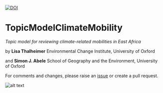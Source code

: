 [![DOI](https://zenodo.org/badge/DOI/10.5281/zenodo.3685296.svg)](https://doi.org/10.5281/zenodo.3685296)

# TopicModelClimateMobility
_Topic model for reviewing climate-related mobilities in East Africa_


by **Lisa Thalheimer**
Environmental Change Institute, University of Oxford

and **Simon J. Abele**
School of Geography and the Environment, University of Oxford


For comments and changes, please raise an [issue](https://github.com/geoliz/TopicModelClimateMobility/issues) or create a pull request.

![alt text](https://github.com/geoliz/TopicModelClimateMobility/blob/master/WordCloud.jpg)
